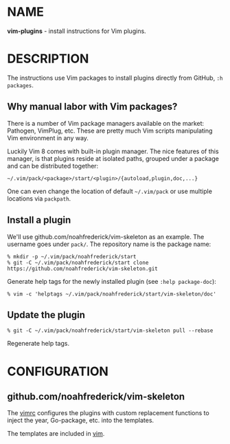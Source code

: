 # NAME

**vim-plugins** - install instructions for Vim plugins.


# DESCRIPTION

The instructions use Vim packages to install plugins directly from GitHub,
`:h packages`.

## Why manual labor with Vim packages?

There is a number of Vim package managers available on the market: Pathogen,
VimPlug, etc. These are pretty much Vim scripts manipulating Vim environment in
any way.

Luckily Vim 8 comes with built-in plugin manager. The nice features of this
manager, is that plugins reside at isolated paths, grouped under a package and
can be distributed together:

```
~/.vim/pack/<package>/start/<plugin>/{autoload,plugin,doc,...}
```

One can even change the location of default `~/.vim/pack` or use multiple
locations via `packpath`.

## Install a plugin

We'll use github.com/noahfrederick/vim-skeleton as an example. The username goes
under `pack/`. The repository name is the package name:

```console
% mkdir -p ~/.vim/pack/noahfrederick/start
% git -C ~/.vim/pack/noahfrederick/start clone https://github.com/noahfrederick/vim-skeleton.git
```

Generate help tags for the newly installed plugin (see `:help package-doc`):

```console
% vim -c 'helptags ~/.vim/pack/noahfrederick/start/vim-skeleton/doc'
```

## Update the plugin

```console
% git -C ~/.vim/pack/noahfrederick/start/vim-skeleton pull --rebase
```

Regenerate help tags.


# CONFIGURATION

## github.com/noahfrederick/vim-skeleton

The [vimrc](../vimrc) configures the plugins with custom replacement functions
to inject the year, Go-package, etc. into the templates.

The templates are included in [vim](../vim).
